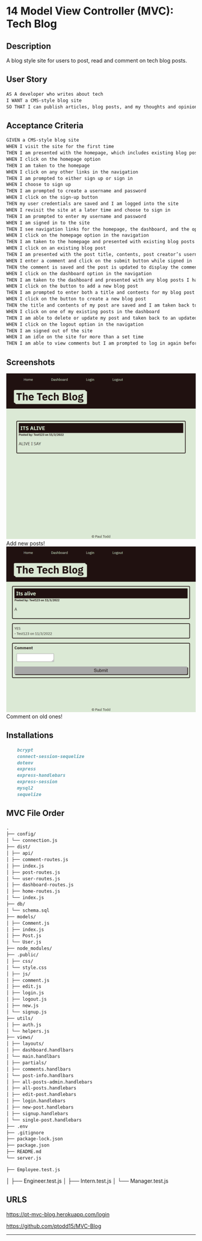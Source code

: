 # 14 Model View Controller (MVC): Tech Blog

## Description

A blog style site for users to post, read and comment on tech blog posts.

## User Story

```md
AS A developer who writes about tech
I WANT a CMS-style blog site
SO THAT I can publish articles, blog posts, and my thoughts and opinions
```

## Acceptance Criteria

```md
GIVEN a CMS-style blog site
WHEN I visit the site for the first time
THEN I am presented with the homepage, which includes existing blog posts if any have been posted; navigation links for the homepage and the dashboard; and the option to log in
WHEN I click on the homepage option
THEN I am taken to the homepage
WHEN I click on any other links in the navigation
THEN I am prompted to either sign up or sign in
WHEN I choose to sign up
THEN I am prompted to create a username and password
WHEN I click on the sign-up button
THEN my user credentials are saved and I am logged into the site
WHEN I revisit the site at a later time and choose to sign in
THEN I am prompted to enter my username and password
WHEN I am signed in to the site
THEN I see navigation links for the homepage, the dashboard, and the option to log out
WHEN I click on the homepage option in the navigation
THEN I am taken to the homepage and presented with existing blog posts that include the post title and the date created
WHEN I click on an existing blog post
THEN I am presented with the post title, contents, post creator’s username, and date created for that post and have the option to leave a comment
WHEN I enter a comment and click on the submit button while signed in
THEN the comment is saved and the post is updated to display the comment, the comment creator’s username, and the date created
WHEN I click on the dashboard option in the navigation
THEN I am taken to the dashboard and presented with any blog posts I have already created and the option to add a new blog post
WHEN I click on the button to add a new blog post
THEN I am prompted to enter both a title and contents for my blog post
WHEN I click on the button to create a new blog post
THEN the title and contents of my post are saved and I am taken back to an updated dashboard with my new blog post
WHEN I click on one of my existing posts in the dashboard
THEN I am able to delete or update my post and taken back to an updated dashboard
WHEN I click on the logout option in the navigation
THEN I am signed out of the site
WHEN I am idle on the site for more than a set time
THEN I am able to view comments but I am prompted to log in again before I can add, update, or delete comments
```

## Screenshots

![Homepage](./public/images/pt-mvc-blog.herokuapp.com_.png)
Add new posts!
&nbsp;
![Comments](./public/images/pt-mvc-blog.herokuapp.com_post_2.png)
Comment on old ones!

## Installations

```md
    bcrypt
    connect-session-sequelize
    dotenv
    express
    express-handlebars
    express-session
    mysql2
    sequelize
```

## MVC File Order

```md
.
├── config/  
│ └── connection.js
├── dist/
│ ├── api/
│ ├── comment-routes.js
│ ├── index.js
│ ├── post-routes.js
│ └── user-routes.js
│ ├── dashboard-routes.js
│ ├── home-routes.js
│ └── index.js  
├── db/
│ └── schema.sql
├── models/
│ ├── Comment.js
│ ├── index.js
│ ├── Post.js
│ └── User.js
├── node_modules/
├── .public/
│ ├── css/
│ └── style.css
│ ├── js/
│ ├── comment.js
│ ├── edit.js
│ ├── login.js
│ ├── logout.js
│ ├── new.js
│ └── signup.js
├── utils/
│ ├── auth.js
│ └── helpers.js  
├── views/
│ ├── layouts/
│ ├── dashboard.handlbars
│ └── main.handlbars
│ ├── partials/
│ ├── comments.handlbars
│ └── post-info.handlbars
│ ├── all-posts-admin.handlebars
│ ├── all-posts.handlebars
│ ├── edit-post.handlebars
│ ├── login.handlebars
│ ├── new-post.handlebars
│ ├── signup.handlebars
│ └── single-post.handlebars  
├── .env
├── .gitignore
├── package-lock.json
├── package.json
├── README.md
└── server.js
```

    ├── Employee.test.js

│ ├── Engineer.test.js
│ ├── Intern.test.js
│ └── Manager.test.js

## URLS

https://pt-mvc-blog.herokuapp.com/login

https://github.com/ptodd15/MVC-Blog

---

